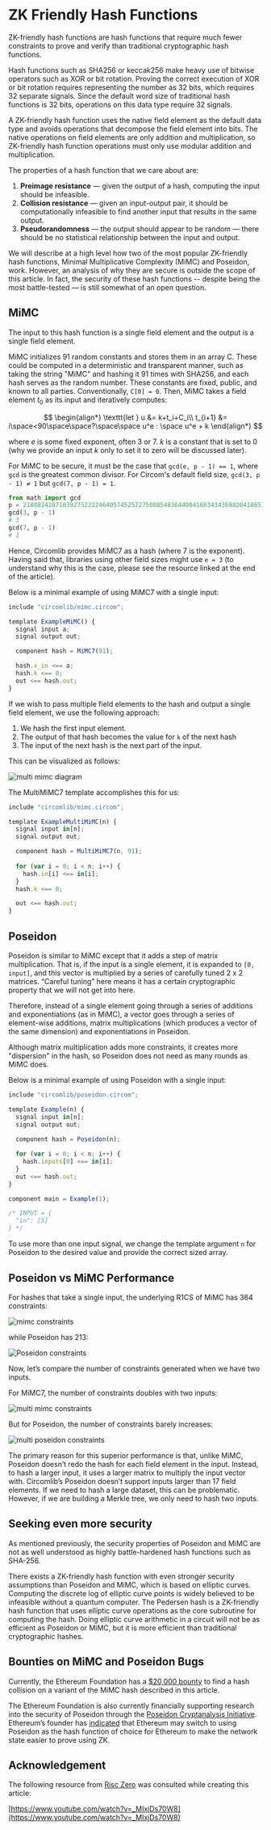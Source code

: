 # ZK Friendly Hash Functions

ZK-friendly hash functions are hash functions that require much fewer constraints to prove and verify than traditional cryptographic hash functions.

Hash functions such as SHA256 or keccak256 make heavy use of bitwise operators such as XOR or bit rotation. Proving the correct execution of XOR or bit rotation requires representing the number as 32 bits, which requires 32 separate signals. Since the default word size of traditional hash functions is 32 bits, operations on this data type require 32 signals.

A ZK-friendly hash function uses the native field element as the default data type and avoids operations that decompose the field element into bits. The native operations on field elements are only addition and multiplication, so ZK-friendly hash function operations must only use modular addition and multiplication.

The properties of a hash function that we care about are:

1. **Preimage resistance** — given the output of a hash, computing the input should be infeasible.
2. **Collision resistance** — given an input-output pair, it should be computationally infeasible to find another input that results in the same output.
3. **Pseudorandomness** — the output should appear to be random — there should be no statistical relationship between the input and output.

We will describe at a high level how two of the most popular ZK-friendly hash functions, Minimal Multiplicative Complexity (MiMC) and Poseidon, work. However, an analysis of why they are secure is outside the scope of this article. In fact, the security of these hash functions -- despite being the most battle-tested — is still somewhat of an open question.

## MiMC

The input to this hash function is a single field element and the output is a single field element.

MiMC initializes 91 random constants and stores them in an array C. These could be computed in a deterministic and transparent manner, such as taking the string "MiMC" and hashing it 91 times with SHA256, and each hash serves as the random number. These constants are fixed, public, and known to all parties. Conventionally, `C[0] = 0`. Then, MiMC takes a field element $t_0$ as its input and iteratively computes:

$$
\begin{align*}
\texttt{let } u &= k+t_i+C_i\\
t_{i+1} &= i\space<90\space\space?\space\space u^e : \space u^e + k
\end{align*}
$$

where $e$ is some fixed exponent, often 3 or 7. $k$ is a constant that is set to 0 (why we provide an input $k$ only to set it to zero will be discussed later).

For MiMC to be secure, it must be the case that `gcd(e, p - 1) == 1`, where `gcd` is the greatest common divisor. For Circom's default field size, `gcd(3, p - 1) ≠ 1` but `gcd(7, p - 1) = 1`.

```python
from math import gcd
p = 21888242871839275222246405745257275088548364400416034343698204186575808495617
gcd(3, p - 1)
# 3
gcd(7, p - 1)
# 1
```

Hence, Circomlib provides MiMC7 as a hash (where 7 is the exponent). Having said that, libraries using other field sizes might use `e = 3` (to understand why this is the case, please see the resource linked at the end of the article).

Below is a minimal example of using MiMC7 with a single input:

```jsx
include "circomlib/mimc.circom";

template ExampleMiMC() {
  signal input a;
  signal output out;

  component hash = MiMC7(91);

  hash.x_in <== a;
  hash.k <== 0;
  out <== hash.out;
}
```

If we wish to pass multiple field elements to the hash and output a single field element, we use the following approach:

1. We hash the first input element.
2. The output of that hash becomes the value for `k` of the next hash
3. The input of the next hash is the next part of the input.

This can be visualized as follows:

![multi mimc diagram](https://r2media.rareskills.io/ZKFriendlyHashFunction/multi-mimc.png)


The MultiMiMC7 template accomplishes this for us:

```jsx
include "circomlib/mimc.circom";

template ExampleMultiMiMC(n) {
  signal input in[n];
  signal output out;

  component hash = MultiMiMC7(n, 91);
  
  for (var i = 0; i < n; i++) {
    hash.in[i] <== in[i];
  }
  hash.k <== 0;

  out <== hash.out;
}
```

## Poseidon

Poseidon is similar to MiMC except that it adds a step of matrix multiplication. That is, if the input is a single element, it is expanded to `[0, input]`, and this vector is multiplied by a series of carefully tuned 2 x 2 matrices. “Careful tuning” here means it has a certain cryptographic property that we will not get into here.

Therefore, instead of a single element going through a series of additions and exponentiations (as in MiMC), a vector goes through a series of element-wise additions, matrix multiplications (which produces a vector of the same dimension) and exponentiations in Poseidon.

Although matrix multiplication adds more constraints, it creates more "dispersion" in the hash, so Poseidon does not need as many rounds as MiMC does.

Below is a minimal example of using Poseidon with a single input:

```jsx
include "circomlib/poseidon.circom";

template Example(n) {
  signal input in[n];
  signal output out;
  
  component hash = Poseidon(n);

  for (var i = 0; i < n; i++) {
    hash.inputs[0] <== in[i];
  }
  out <== hash.out;
}

component main = Example(1);

/* INPUT = {
  "in": [5]
} */
```

To use more than one input signal, we change the template argument `n` for Poseidon to the desired value and provide the correct sized array.

## Poseidon vs MiMC Performance

For hashes that take a single input, the underlying R1CS of MiMC has 364 constraints:

![mimc constraints](https://r2media.rareskills.io/ZKFriendlyHashFunction/mimc-constraints.png)

while Poseidon has 213:

![Poseidon constraints](https://r2media.rareskills.io/ZKFriendlyHashFunction/Poseidon-single.png)


Now, let’s compare the number of constraints generated when we have two inputs.

For MiMC7, the number of constraints doubles with two inputs:

![multi mimc constraints](https://r2media.rareskills.io/ZKFriendlyHashFunction/multi-mimc.png)

But for Poseidon, the number of constraints barely increases:

![multi poseidon constraints](https://r2media.rareskills.io/ZKFriendlyHashFunction/multi-poseidon.png)

The primary reason for this superior performance is that, unlike MiMC, Poseidon doesn’t redo the hash for each field element in the input. Instead, to hash a larger input, it uses a larger matrix to multiply the input vector with. Circomlib’s Poseidon doesn’t support inputs larger than 17 field elements. If we need to hash a large dataset, this can be problematic. However, if we are building a Merkle tree, we only need to hash two inputs.

## Seeking even more security

As mentioned previously, the security properties of Poseidon and MiMC are not as well understood as highly battle-hardened hash functions such as SHA-256.

There exists a ZK-friendly hash function with even stronger security assumptions than Poseidon and MiMC, which is based on elliptic curves. Computing the discrete log of elliptic curve points is widely believed to be infeasible without a quantum computer. The Pedersen hash is a ZK-friendly hash function that uses elliptic curve operations as the core subroutine for computing the hash. Doing elliptic curve arithmetic in a circuit will not be as efficient as Poseidon or MiMC, but it is more efficient than traditional cryptographic hashes.

## Bounties on MiMC and Poseidon Bugs

Currently, the Ethereum Foundation has a [$20,000 bounty](https://crypto.ethereum.org/bounties/mimc-hash-challenge) to find a hash collision on a variant of the MiMC hash described in this article.

The Ethereum Foundation is also currently financially supporting research into the security of Poseidon through the [Poseidon Cryptanalysis Initiative](https://www.poseidon-initiative.info). Ethereum’s founder has [indicated](https://x.com/VitalikButerin/status/1894681713613164888) that Ethereum may switch to using Poseidon as the hash function of choice for Ethereum to make the network state easier to prove using ZK.

## Acknowledgement

The following resource from [Risc Zero](https://risczero.com) was consulted while creating this article:

[https://www.youtube.com/watch?v=_MIxjDs70W8](https://www.youtube.com/watch?v=_MIxjDs70W8)
